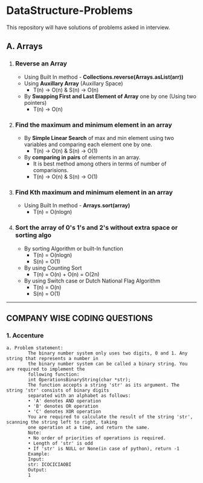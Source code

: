 # DataStructure-Problems
This repository will have solutions of problems asked in interview. 

## A. Arrays
      
 1. ### Reverse an Array
     -  Using Built In method - **Collections.reverse(Arrays.asList(arr))**
     -  Using **Auxillary Array** (Auxillary Space)
         - T(n) -> O(n) & S(n) -> O(n)
     -  By **Swapping First and Last Element of Array** one by one (Using two pointers)
         - T(n) -> O(n)
  
 2. ### Find the maximum and minimum element in an array
      -  By **Simple Linear Search** of max and min element using two variables and comparing each element one by one.
         - T(n) -> O(n) & S(n) -> O(1)
      -  By **comparing in pairs** of elements in an array.
         - It is best method among others in terms of number of comparisions.
         - T(n) -> O(n) & S(n) -> O(1)
         
 3. ### Find Kth maximum and minimum element in an array
       - Using Built In method - **Arrays.sort(array)**
         - T(n) = O(nlogn)
        
 4. ### Sort the array of 0's 1's and 2's without extra space or sorting algo
       - By sorting Algorithm or built-In function
         - T(n) = O(nlogn)
         - S(n) = O(1)
       - By using Counting Sort
         - T(n) = O(n) + O(n) = O(2n)
       -  By using Switch case or Dutch National Flag Algorithm
          - T(n) = O(n)
          - S(n) = O(1)
        
         
         
                

<hr>

## COMPANY WISE CODING QUESTIONS

### 1. Accenture

    a. Problem statement:
            The binary number system only uses two digits, 0 and 1. Any string that represents a number in
            the binary number system can be called a binary string. You are required to implement the
            following function:
            int OperationsBinaryString(char *str);
            The function accepts a string 'str' as its argument. The string 'str' consists of binary digits
            separated with an alphabet as follows:
            • 'A' denotes AND operation
            • 'B' denotes OR operation
            • 'C' denotes XOR operation
            You are required to calculate the result of the string 'str', scanning the string left to right, taking
            one operation at a time, and return the same.
            Note:
            • No order of priorities of operations is required.
            • Length of 'str' is odd
            • If 'str' is NULL or None(in case of python), return -1
            Example:
            Input:
            str: ICOCICIAOBI
            Output:
            1

   
          
